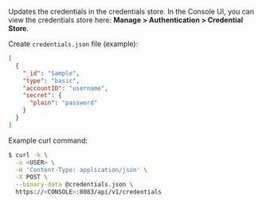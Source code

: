 Updates the credentials in the credentials store.
In the Console UI, you can view the credentials store here: **Manage > Authentication > Credential Store**.

Create `credentials.json` file (example):

```json
[
  {
    "_id": "Sample",
    "type": "basic",
    "accountID": "username",
    "secret": {
      "plain": "password"
    }
  }
]
```

Example curl command:

```bash
$ curl -k \
  -u <USER> \
  -H 'Content-Type: application/json' \
  -X POST \
  --binary-data @credentials.json \
  https://<CONSOLE>:8083/api/v1/credentials
```

